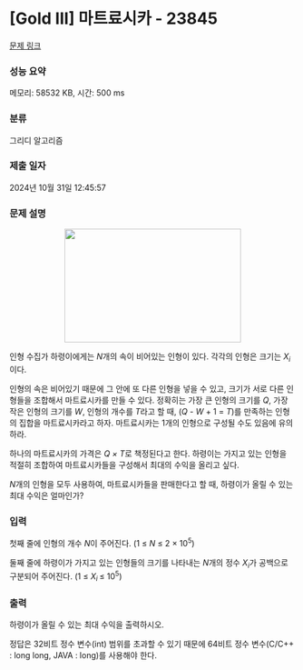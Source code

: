 # [Gold III] 마트료시카 - 23845 

[문제 링크](https://www.acmicpc.net/problem/23845) 

### 성능 요약

메모리: 58532 KB, 시간: 500 ms

### 분류

그리디 알고리즘

### 제출 일자

2024년 10월 31일 12:45:57

### 문제 설명

<p style="text-align: center;"><a href="https://en.wikipedia.org/wiki/Matryoshka_doll#/media/File:Matryoshka_transparent.png"><img alt="" src="https://upload.acmicpc.net/e6b74707-802e-4062-9849-f3b1b4f55496/-/preview/" style="width: 311px; height: 200px;"></a></p>

<p>인형 수집가 하령이에게는<em> N</em>개의 속이 비어있는 인형이 있다. 각각의 인형은 크기는 <em>X<sub>i</sub></em>이다.</p>

<p>인형의 속은 비어있기 때문에 그 안에 또 다른 인형을 넣을 수 있고, 크기가 서로 다른 인형들을 조합해서 마트료시카를 만들 수 있다. 정확히는 가장 큰 인형의 크기를 <em>Q</em>, 가장 작은 인형의 크기를 <em>W</em>, 인형의 개수를 <em>T</em>라고 할 때, (<em>Q </em>- <em>W </em>+ 1 = <em>T</em>)를 만족하는 인형의 집합을 마트료시카라고 하자. 마트료시카는 1개의 인형으로 구성될 수도 있음에 유의하라.</p>

<p>하나의 마트료시카의 가격은 <em>Q ×</em> <em>T</em>로 책정된다고 한다. 하령이는 가지고 있는 인형을 적절히 조합하여 마트료시카들을 구성해서 최대의 수익을 올리고 싶다.</p>

<p><em>N</em>개의 인형을 모두 사용하여, 마트료시카들을 판매한다고 할 때, 하령이가 올릴 수 있는 최대 수익은 얼마인가?</p>

### 입력 

 <p>첫째 줄에 인형의 개수 <em>N</em>이 주어진다. (1 ≤ <em>N</em> ≤ 2 × 10<sup>5</sup>)</p>

<p>둘째 줄에 하령이가 가지고 있는 인형들의 크기를 나타내는 <em>N</em>개의 정수 <em>X<sub>i</sub></em>가 공백으로 구분되어 주어진다. (1 ≤ <em>X</em><sub><em>i</em> </sub>≤ 10<sup>5</sup>)</p>

### 출력 

 <p>하령이가 올릴 수 있는 최대 수익을 출력하시오.</p>

<p>정답은 32비트 정수 변수(int) 범위를 초과할 수 있기 때문에 64비트 정수 변수(C/C++ : long long, JAVA : long)를 사용해야 한다.</p>

